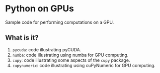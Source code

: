 # Python on GPUs

Sample code for performing computations on a GPU.


## What is it?

1. `pycuda`: code illustrating pyCUDA.
1. `numba`: code illustrating using numba for GPU computing.
1. `cupy`: code illustrating some aspects of the `cupy` package.
1. `cupynumeric`: code illustrating using cuPyNumeric for GPU computing.
